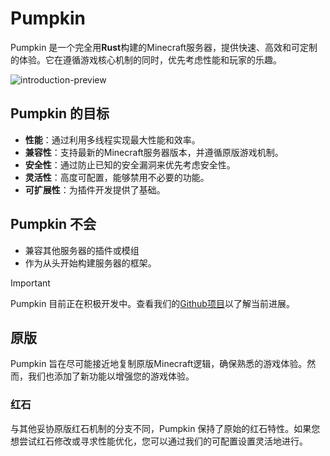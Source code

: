 # Pumpkin 

Pumpkin 是一个完全用**Rust**构建的Minecraft服务器，提供快速、高效和可定制的体验。它在遵循游戏核心机制的同时，优先考虑性能和玩家的乐趣。

<picture>
  <source srcset="/assets/introduction-preview-2560x1440.png" media="(min-width: 2560px)">
  <source srcset="/assets/introduction-preview-1280x720.png" media="(min-width: 1280px)">
  <source srcset="/assets/introduction-preview-640x360.png" media="(min-width: 640px)">
  <img src="/assets/introduction-preview-1280x720.png" alt="introduction-preview">
</picture>

## Pumpkin 的目标

- **性能**：通过利用多线程实现最大性能和效率。
- **兼容性**：支持最新的Minecraft服务器版本，并遵循原版游戏机制。
- **安全性**：通过防止已知的安全漏洞来优先考虑安全性。
- **灵活性**：高度可配置，能够禁用不必要的功能。
- **可扩展性**：为插件开发提供了基础。

## Pumpkin 不会

- 兼容其他服务器的插件或模组
- 作为从头开始构建服务器的框架。

> [!IMPORTANT]
> Pumpkin 目前正在积极开发中。查看我们的[Github项目](https://github.com/users/Snowiiii/projects/12/views/3)以了解当前进展。

## 原版

Pumpkin 旨在尽可能接近地复制原版Minecraft逻辑，确保熟悉的游戏体验。然而，我们也添加了新功能以增强您的游戏体验。

### 红石

与其他妥协原版红石机制的分支不同，Pumpkin 保持了原始的红石特性。如果您想尝试红石修改或寻求性能优化，您可以通过我们的可配置设置灵活地进行。